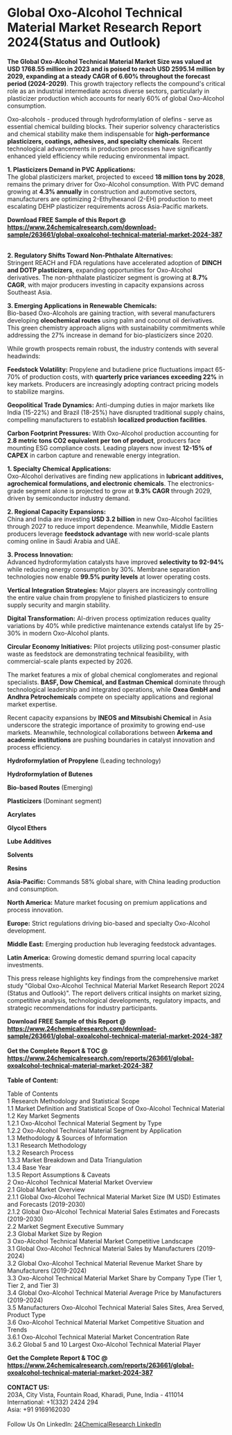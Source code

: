 <h1>Global Oxo-Alcohol Technical Material Market Research Report 2024(Status and Outlook)</h1><p><strong>The Global Oxo-Alcohol Technical Material Market Size was valued at USD 1768.55 million in 2023 and is poised to reach USD 2595.14 million by 2029, expanding at a steady CAGR of 6.60% throughout the forecast period (2024-2029)</strong>. This growth trajectory reflects the compound's critical role as an industrial intermediate across diverse sectors, particularly in plasticizer production which accounts for nearly 60% of global Oxo-Alcohol consumption.</p><p>Oxo-alcohols - produced through hydroformylation of olefins - serve as essential chemical building blocks. Their superior solvency characteristics and chemical stability make them indispensable for <strong>high-performance plasticizers, coatings, adhesives, and specialty chemicals</strong>. Recent technological advancements in production processes have significantly enhanced yield efficiency while reducing environmental impact.</p><p><strong>1. Plasticizers Demand in PVC Applications:</strong><br>
The global plasticizers market, projected to exceed <strong>18 million tons by 2028</strong>, remains the primary driver for Oxo-Alcohol consumption. With PVC demand growing at <strong>4.3% annually</strong> in construction and automotive sectors, manufacturers are optimizing 2-Ethylhexanol (2-EH) production to meet escalating DEHP plasticizer requirements across Asia-Pacific markets.</p><div><b>Download FREE Sample of this Report @ 
            <a href="https://www.24chemicalresearch.com/download-sample/263661/global-oxoalcohol-technical-material-market-2024-387">
            https://www.24chemicalresearch.com/download-sample/263661/global-oxoalcohol-technical-material-market-2024-387</a></b></div><br><p><strong>2. Regulatory Shifts Toward Non-Phthalate Alternatives:</strong><br>
Stringent REACH and FDA regulations have accelerated adoption of <strong>DINCH and DOTP plasticizers</strong>, expanding opportunities for Oxo-Alcohol derivatives. The non-phthalate plasticizer segment is growing at <strong>8.7% CAGR</strong>, with major producers investing in capacity expansions across Southeast Asia.</p><p><strong>3. Emerging Applications in Renewable Chemicals:</strong><br>
Bio-based Oxo-Alcohols are gaining traction, with several manufacturers developing <strong>oleochemical routes</strong> using palm and coconut oil derivatives. This green chemistry approach aligns with sustainability commitments while addressing the 27% increase in demand for bio-plasticizers since 2020.</p><p>While growth prospects remain robust, the industry contends with several headwinds:</p><p><strong>Feedstock Volatility:</strong> Propylene and butadiene price fluctuations impact 65-70% of production costs, with <strong>quarterly price variances exceeding 22%</strong> in key markets. Producers are increasingly adopting contract pricing models to stabilize margins.</p><p><strong>Geopolitical Trade Dynamics:</strong> Anti-dumping duties in major markets like India (15-22%) and Brazil (18-25%) have disrupted traditional supply chains, compelling manufacturers to establish <strong>localized production facilities</strong>.</p><p><strong>Carbon Footprint Pressures:</strong> With Oxo-Alcohol production accounting for <strong>2.8 metric tons CO2 equivalent per ton of product</strong>, producers face mounting ESG compliance costs. Leading players now invest <strong>12-15% of CAPEX</strong> in carbon capture and renewable energy integration.</p><p><strong>1. Specialty Chemical Applications:</strong><br>
Oxo-Alcohol derivatives are finding new applications in <strong>lubricant additives, agrochemical formulations, and electronic chemicals</strong>. The electronics-grade segment alone is projected to grow at <strong>9.3% CAGR</strong> through 2029, driven by semiconductor industry demand.</p><p><strong>2. Regional Capacity Expansions:</strong><br>
China and India are investing <strong>USD 3.2 billion</strong> in new Oxo-Alcohol facilities through 2027 to reduce import dependence. Meanwhile, Middle Eastern producers leverage <strong>feedstock advantage</strong> with new world-scale plants coming online in Saudi Arabia and UAE.</p><p><strong>3. Process Innovation:</strong><br>
Advanced hydroformylation catalysts have improved <strong>selectivity to 92-94%</strong> while reducing energy consumption by 30%. Membrane separation technologies now enable <strong>99.5% purity levels</strong> at lower operating costs.</p><p><strong>Vertical Integration Strategies:</strong> Major players are increasingly controlling the entire value chain from propylene to finished plasticizers to ensure supply security and margin stability.</p><p><strong>Digital Transformation:</strong> AI-driven process optimization reduces quality variations by 40% while predictive maintenance extends catalyst life by 25-30% in modern Oxo-Alcohol plants.</p><p><strong>Circular Economy Initiatives:</strong> Pilot projects utilizing post-consumer plastic waste as feedstock are demonstrating technical feasibility, with commercial-scale plants expected by 2026.</p><p>The market features a mix of global chemical conglomerates and regional specialists. <strong>BASF, Dow Chemical, and Eastman Chemical</strong> dominate through technological leadership and integrated operations, while <strong>Oxea GmbH and Andhra Petrochemicals</strong> compete on specialty applications and regional market expertise.</p><p>Recent capacity expansions by <strong>INEOS and Mitsubishi Chemical</strong> in Asia underscore the strategic importance of proximity to growing end-use markets. Meanwhile, technological collaborations between <strong>Arkema and academic institutions</strong> are pushing boundaries in catalyst innovation and process efficiency.</p><p><strong>Hydroformylation of Propylene</strong> (Leading technology)</p><p><strong>Hydroformylation of Butenes</strong></p><p><strong>Bio-based Routes</strong> (Emerging)</p><p><strong>Plasticizers</strong> (Dominant segment)</p><p><strong>Acrylates</strong></p><p><strong>Glycol Ethers</strong></p><p><strong>Lube Additives</strong></p><p><strong>Solvents</strong></p><p><strong>Resins</strong></p><p><strong>Asia-Pacific:</strong> Commands 58% global share, with China leading production and consumption.</p><p><strong>North America:</strong> Mature market focusing on premium applications and process innovation.</p><p><strong>Europe:</strong> Strict regulations driving bio-based and specialty Oxo-Alcohol development.</p><p><strong>Middle East:</strong> Emerging production hub leveraging feedstock advantages.</p><p><strong>Latin America:</strong> Growing domestic demand spurring local capacity investments.</p><p>This press release highlights key findings from the comprehensive market study "Global Oxo-Alcohol Technical Material Market Research Report 2024 (Status and Outlook)". The report delivers critical insights on market sizing, competitive analysis, technological developments, regulatory impacts, and strategic recommendations for industry participants.</p><div><b>Download FREE Sample of this Report @ 
            <a href="https://www.24chemicalresearch.com/download-sample/263661/global-oxoalcohol-technical-material-market-2024-387">
            https://www.24chemicalresearch.com/download-sample/263661/global-oxoalcohol-technical-material-market-2024-387</a></b></div><br><div><b>Get the Complete Report & TOC @ 
            <a href="https://www.24chemicalresearch.com/reports/263661/global-oxoalcohol-technical-material-market-2024-387">
            https://www.24chemicalresearch.com/reports/263661/global-oxoalcohol-technical-material-market-2024-387</a></b></div><br>
            <b>Table of Content:</b><p>Table of Contents<br />
1 Research Methodology and Statistical Scope<br />
1.1 Market Definition and Statistical Scope of Oxo-Alcohol Technical Material<br />
1.2 Key Market Segments<br />
1.2.1 Oxo-Alcohol Technical Material Segment by Type<br />
1.2.2 Oxo-Alcohol Technical Material Segment by Application<br />
1.3 Methodology & Sources of Information<br />
1.3.1 Research Methodology<br />
1.3.2 Research Process<br />
1.3.3 Market Breakdown and Data Triangulation<br />
1.3.4 Base Year<br />
1.3.5 Report Assumptions & Caveats<br />
2 Oxo-Alcohol Technical Material Market Overview<br />
2.1 Global Market Overview<br />
2.1.1 Global Oxo-Alcohol Technical Material Market Size (M USD) Estimates and Forecasts (2019-2030)<br />
2.1.2 Global Oxo-Alcohol Technical Material Sales Estimates and Forecasts (2019-2030)<br />
2.2 Market Segment Executive Summary<br />
2.3 Global Market Size by Region<br />
3 Oxo-Alcohol Technical Material Market Competitive Landscape<br />
3.1 Global Oxo-Alcohol Technical Material Sales by Manufacturers (2019-2024)<br />
3.2 Global Oxo-Alcohol Technical Material Revenue Market Share by Manufacturers (2019-2024)<br />
3.3 Oxo-Alcohol Technical Material Market Share by Company Type (Tier 1, Tier 2, and Tier 3)<br />
3.4 Global Oxo-Alcohol Technical Material Average Price by Manufacturers (2019-2024)<br />
3.5 Manufacturers Oxo-Alcohol Technical Material Sales Sites, Area Served, Product Type<br />
3.6 Oxo-Alcohol Technical Material Market Competitive Situation and Trends<br />
3.6.1 Oxo-Alcohol Technical Material Market Concentration Rate<br />
3.6.2 Global 5 and 10 Largest Oxo-Alcohol Technical Material Player</p><div><b>Get the Complete Report & TOC @ 
            <a href="https://www.24chemicalresearch.com/reports/263661/global-oxoalcohol-technical-material-market-2024-387">
            https://www.24chemicalresearch.com/reports/263661/global-oxoalcohol-technical-material-market-2024-387</a></b></div><br><b>CONTACT US:</b><br>
            203A, City Vista, Fountain Road, Kharadi, Pune, India - 411014<br>
            International: +1(332) 2424 294<br>
            Asia: +91 9169162030 <br><br>
            Follow Us On LinkedIn: <a href="https://www.linkedin.com/company/24chemicalresearch/">24ChemicalResearch LinkedIn</a>